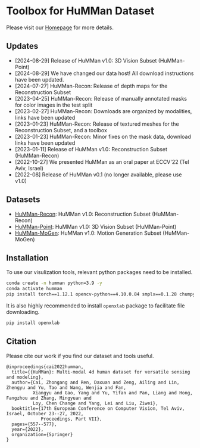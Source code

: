 # Toolbox for HuMMan Dataset

Please visit our [Homepage](https://caizhongang.github.io/projects/HuMMan/) for more details.      

## Updates
- [2024-08-29] Release of HuMMan v1.0: 3D Vision Subset (HuMMan-Point)
- [2024-08-29] We have changed our data host! All download instructions have been updated.
- [2024-07-27] HuMMan-Recon: Release of depth maps for the Reconstruction Subset
- [2023-04-25] HuMMan-Recon: Release of manually annotated masks for color images in the test split
- [2023-02-27] HuMMan-Recon: Downloads are organized by modalities, links have been updated
- [2023-01-23] HuMMan-Recon: Release of textured meshes for the Reconstruction Subset, and a toolbox
- [2023-01-23] HuMMan-Recon: Minor fixes on the mask data, download links have been updated
- [2023-01-11] Release of HuMMan v1.0: Reconstruction Subset (HuMMan-Recon)
- [2022-10-27] We presented HuMMan as an oral paper at ECCV'22 (Tel Aviv, Israel)
- [2022-08] Release of HuMMan v0.1 (no longer available, please use v1.0)

## Datasets

- [HuMMan-Recon](humman_recon/): HuMMan v1.0: Reconstruction Subset (HuMMan-Recon)
- [HuMMan-Point](humman_point/): HuMMan v1.0: 3D Vision Subset (HuMMan-Point)
- [HuMMan-MoGen](humman_mogen/): HuMMan v1.0: Motion Generation Subset (HuMMan-MoGen)

## Installation
To use our visulization tools, relevant python packages need to be installed.
```bash
conda create -n humman python=3.9 -y
conda activate humman
pip install torch==1.12.1 opencv-python==4.10.0.84 smplx==0.1.28 chumpy==0.70 trimesh==4.4.3 tqdm==4.66.4 open3d==0.14.1 numpy==1.23.1
```
It is also highly recommended to install `openxlab` package to facilitate file downloading.
```bash
pip install openxlab
```

## Citation
Please cite our work if you find our dataset and tools useful.
```text
@inproceedings{cai2022humman,
  title={{HuMMan}: Multi-modal 4d human dataset for versatile sensing and modeling},
  author={Cai, Zhongang and Ren, Daxuan and Zeng, Ailing and Lin, Zhengyu and Yu, Tao and Wang, Wenjia and Fan, 
          Xiangyu and Gao, Yang and Yu, Yifan and Pan, Liang and Hong, Fangzhou and Zhang, Mingyuan and
          Loy, Chen Change and Yang, Lei and Liu, Ziwei},
  booktitle={17th European Conference on Computer Vision, Tel Aviv, Israel, October 23--27, 2022, 
             Proceedings, Part VII},
  pages={557--577},
  year={2022},
  organization={Springer}
}
```
